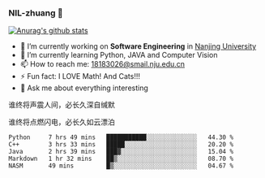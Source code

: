 ### NIL-zhuang 👋

<!--
**NIL-zhuang/NIL-zhuang** is a ✨ _special_ ✨ repository because its `README.md` (this file) appears on your GitHub profile.

Here are some ideas to get you started:

- 🔭 I’m currently working on ...
- 🌱 I’m currently learning ...
- 👯 I’m looking to collaborate on ...
- 🤔 I’m looking for help with ...
- 💬 Ask me about ...
- 📫 How to reach me: ...
- 😄 Pronouns: ...
- ⚡ Fun fact: ...
-->

[![Anurag's github stats](https://github-readme-stats.vercel.app/api?username=NIL-zhuang)](https://github.com/anuraghazra/github-readme-stats)

- 🔭 I’m currently working on **Software Engineering** in [Nanjing University](https://www.nju.edu.cn/)
- 🌱 I’m currently learning Python, JAVA and Computer Vision
- 📫 How to reach me: 18183026@smail.nju.edu.cn
- ⚡ Fun fact: I LOVE Math! And Cats!!!
- 💬 Ask me about everything interesting

谁终将声震人间，必长久深自缄默

谁终将点燃闪电，必长久如云漂泊

<!--START_SECTION:waka-->
```text
Python     7 hrs 49 mins   ███████████░░░░░░░░░░░░░░   44.30 % 
C++        3 hrs 33 mins   █████░░░░░░░░░░░░░░░░░░░░   20.20 % 
Java       2 hrs 39 mins   ███▓░░░░░░░░░░░░░░░░░░░░░   15.04 % 
Markdown   1 hr 32 mins    ██▒░░░░░░░░░░░░░░░░░░░░░░   08.70 % 
NASM       49 mins         █▒░░░░░░░░░░░░░░░░░░░░░░░   04.67 % 
```
<!--END_SECTION:waka-->
